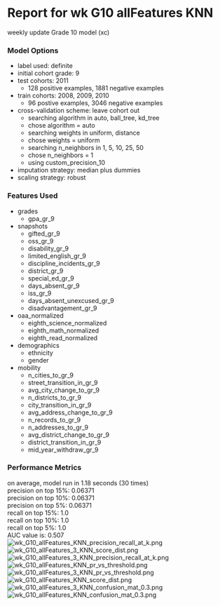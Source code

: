 # Report for wk G10 allFeatures KNN
weekly update Grade 10 model (xc)

### Model Options
* label used: definite
* initial cohort grade: 9
* test cohorts: 2011
	 * 128 positive examples, 1881 negative examples
* train cohorts: 2008, 2009, 2010
	 * 96 postive examples, 3046 negative examples
* cross-validation scheme: leave cohort out
	 * searching algorithm in auto, ball_tree, kd_tree
	 * chose algorithm = auto
	 * searching weights in uniform, distance
	 * chose weights = uniform
	 * searching n_neighbors in 1, 5, 10, 25, 50
	 * chose n_neighbors = 1
	 * using custom_precision_10
* imputation strategy: median plus dummies
* scaling strategy: robust

### Features Used
* grades
	 * gpa_gr_9
* snapshots
	 * gifted_gr_9
	 * oss_gr_9
	 * disability_gr_9
	 * limited_english_gr_9
	 * discipline_incidents_gr_9
	 * district_gr_9
	 * special_ed_gr_9
	 * days_absent_gr_9
	 * iss_gr_9
	 * days_absent_unexcused_gr_9
	 * disadvantagement_gr_9
* oaa_normalized
	 * eighth_science_normalized
	 * eighth_math_normalized
	 * eighth_read_normalized
* demographics
	 * ethnicity
	 * gender
* mobility
	 * n_cities_to_gr_9
	 * street_transition_in_gr_9
	 * avg_city_change_to_gr_9
	 * n_districts_to_gr_9
	 * city_transition_in_gr_9
	 * avg_address_change_to_gr_9
	 * n_records_to_gr_9
	 * n_addresses_to_gr_9
	 * avg_district_change_to_gr_9
	 * district_transition_in_gr_9
	 * mid_year_withdraw_gr_9

### Performance Metrics
on average, model run in 1.18 seconds (30 times) <br/>precision on top 15%: 0.06371 <br/>precision on top 10%: 0.06371 <br/>precision on top 5%: 0.06371 <br/>recall on top 15%: 1.0 <br/>recall on top 10%: 1.0 <br/>recall on top 5%: 1.0 <br/>AUC value is: 0.507 <br/>![wk_G10_allFeatures_KNN_precision_recall_at_k.png](figs/wk_G10_allFeatures_KNN_precision_recall_at_k.png)
![wk_G10_allFeatures_3_KNN_score_dist.png](figs/wk_G10_allFeatures_3_KNN_score_dist.png)
![wk_G10_allFeatures_3_KNN_precision_recall_at_k.png](figs/wk_G10_allFeatures_3_KNN_precision_recall_at_k.png)
![wk_G10_allFeatures_KNN_pr_vs_threshold.png](figs/wk_G10_allFeatures_KNN_pr_vs_threshold.png)
![wk_G10_allFeatures_3_KNN_pr_vs_threshold.png](figs/wk_G10_allFeatures_3_KNN_pr_vs_threshold.png)
![wk_G10_allFeatures_KNN_score_dist.png](figs/wk_G10_allFeatures_KNN_score_dist.png)
![wk_G10_allFeatures_3_KNN_confusion_mat_0.3.png](figs/wk_G10_allFeatures_3_KNN_confusion_mat_0.3.png)
![wk_G10_allFeatures_KNN_confusion_mat_0.3.png](figs/wk_G10_allFeatures_KNN_confusion_mat_0.3.png)
